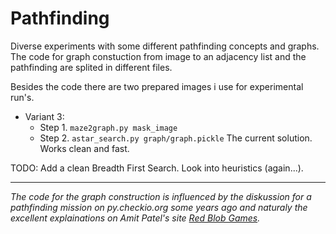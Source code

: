 # Pathfinding
Diverse experiments with some different pathfinding concepts and graphs. The code for graph constuction from image to an adjacency list and the pathfinding are splited in different files.

Besides the code there are two prepared images i use for experimental run's.

* Variant 3:
  * Step 1. `maze2graph.py mask_image`
  * Step 2. `astar_search.py graph/graph.pickle`
  The current solution. Works clean and fast.

TODO: Add a clean Breadth First Search. Look into heuristics (again...).

---
_The code for the graph construction is influenced by the diskussion for a pathfinding mission on py.checkio.org some years ago and naturaly the excellent explainations on Amit Patel's site [Red Blob Games](https://www.redblobgames.com)._
